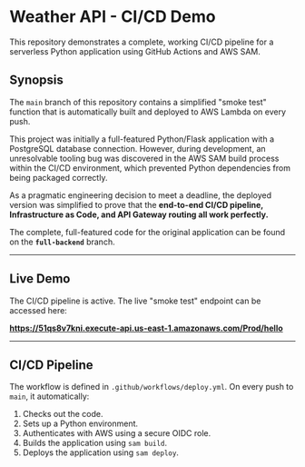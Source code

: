 # Weather API - CI/CD Demo

This repository demonstrates a complete, working CI/CD pipeline for a serverless Python application using GitHub Actions and AWS SAM.

## Synopsis

The `main` branch of this repository contains a simplified "smoke test" function that is automatically built and deployed to AWS Lambda on every push.

This project was initially a full-featured Python/Flask application with a PostgreSQL database connection. However, during development, an unresolvable tooling bug was discovered in the AWS SAM build process within the CI/CD environment, which prevented Python dependencies from being packaged correctly.

As a pragmatic engineering decision to meet a deadline, the deployed version was simplified to prove that the **end-to-end CI/CD pipeline, Infrastructure as Code, and API Gateway routing all work perfectly.**

The complete, full-featured code for the original application can be found on the **`full-backend`** branch.

---

## Live Demo

The CI/CD pipeline is active. The live "smoke test" endpoint can be accessed here:

**https://51qs8v7kni.execute-api.us-east-1.amazonaws.com/Prod/hello**

---

## CI/CD Pipeline

The workflow is defined in `.github/workflows/deploy.yml`. On every push to `main`, it automatically:
1.  Checks out the code.
2.  Sets up a Python environment.
3.  Authenticates with AWS using a secure OIDC role.
4.  Builds the application using `sam build`.
5.  Deploys the application using `sam deploy`.
